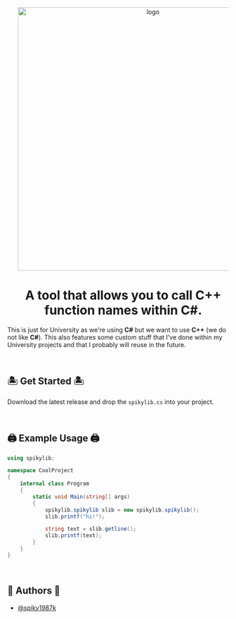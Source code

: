 <br>
<br>
<div id="user-content-toc">
    <ul style="list-style: none;">
        <summary>
            <p align="center">
                <img src="https://cdn.discordapp.com/attachments/1294826563828846656/1295017196958781450/Logo800x200.png?ex=670d1e40&is=670bccc0&hm=d287565bcc5844e0ac212ff6750483ed1ecb67c79f8980b9d3e554a7e29ab6e8&" alt="logo" width="600px"/>
            <p/>
        </summary> 
    </ul>
</div>

<div id="user-content-toc" align="center">
    <ul align="center" style="list-style: none;">
        <summary>
            <h1>A tool that allows you to call C++ function names within C#.</h1>
        </summary>
    </ul>
</div>


This is just for University as we're using **C#** but we want to use **C++** (we do not like **C#**). This also features some custom stuff that I've done within my University projects and that I probably will reuse in the future.

<br>

## 🏝️ Get Started 🏝️
Download the latest release and drop the `spikylib.cs` into your project.

<br>

## 🖨️ Example Usage 🖨️
```cs
using spikylib;

namespace CoolProject
{
    internal class Program
    {   
        static void Main(string[] args)
        {
            spikylib.spikylib slib = new spikylib.spikylib();
            slib.printf("hi!");

            string text = slib.getline();
            slib.printf(text);
        }
    }
}

```

<br>

## 🌵 Authors 🌵
- [@spiky1987k](https://www.github.com/spiky1987k)
